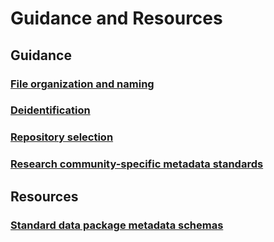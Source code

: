 # Guidance and Resources

## Guidance

### [File organization and naming](../file-o-and-n/index.md)
### [Deidentification](deid/index.md)
### [Repository selection](repo.md)
### [Research community-specific metadata standards](rescommet.md)
   
    

## Resources

### [Standard data package metadata schemas](../schemas/index.md)

    
    
